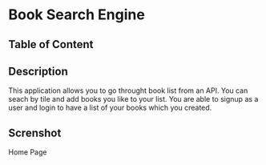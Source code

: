 # Book Search Engine 

## Table of Content

## Description

This application allows you to go throught book list from an API. You can seach by tile and add books you like to your list. You are able to signup as a user and login to have a list of your books which you created.

## Screnshot

Home Page

